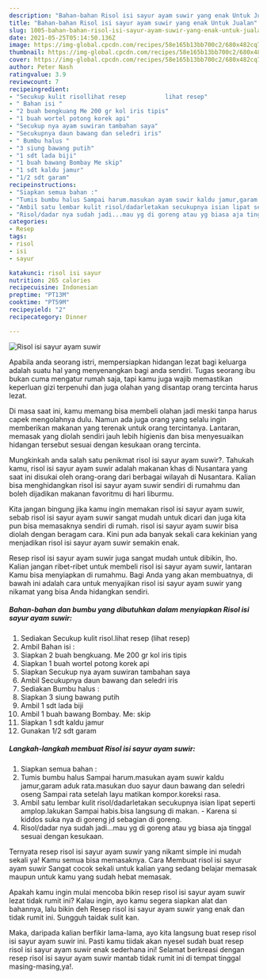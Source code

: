 ```yaml
---
description: "Bahan-bahan Risol isi sayur ayam suwir yang enak Untuk Jualan"
title: "Bahan-bahan Risol isi sayur ayam suwir yang enak Untuk Jualan"
slug: 1005-bahan-bahan-risol-isi-sayur-ayam-suwir-yang-enak-untuk-jualan
date: 2021-05-25T05:14:50.136Z
image: https://img-global.cpcdn.com/recipes/58e165b13bb700c2/680x482cq70/risol-isi-sayur-ayam-suwir-foto-resep-utama.jpg
thumbnail: https://img-global.cpcdn.com/recipes/58e165b13bb700c2/680x482cq70/risol-isi-sayur-ayam-suwir-foto-resep-utama.jpg
cover: https://img-global.cpcdn.com/recipes/58e165b13bb700c2/680x482cq70/risol-isi-sayur-ayam-suwir-foto-resep-utama.jpg
author: Peter Nash
ratingvalue: 3.9
reviewcount: 7
recipeingredient:
- "Secukup kulit risollihat resep           lihat resep"
- " Bahan isi "
- "2 buah bengkuang Me 200 gr kol iris tipis"
- "1 buah wortel potong korek api"
- "Secukup nya ayam suwiran tambahan saya"
- "Secukupnya daun bawang dan seledri iris"
- " Bumbu halus "
- "3 siung bawang putih"
- "1 sdt lada biji"
- "1 buah bawang Bombay Me skip"
- "1 sdt kaldu jamur"
- "1/2 sdt garam"
recipeinstructions:
- "Siapkan semua bahan :"
- "Tumis bumbu halus Sampai harum.masukan ayam suwir kaldu jamur,garam aduk rata.masukan duo sayur daun bawang dan seledri oseng Sampai rata setelah layu matikan kompor.koreksi rasa."
- "Ambil satu lembar kulit risol/dadarletakan secukupnya isian lipat seperti amplop.lakukan Sampai habis.bisa langsung di makan. Karena si kiddos suka nya di goreng jd sebagian di goreng."
- "Risol/dadar nya sudah jadi...mau yg di goreng atau yg biasa aja tinggal sesuai dengan kesukaan."
categories:
- Resep
tags:
- risol
- isi
- sayur

katakunci: risol isi sayur 
nutrition: 265 calories
recipecuisine: Indonesian
preptime: "PT13M"
cooktime: "PT59M"
recipeyield: "2"
recipecategory: Dinner

---
```



![Risol isi sayur ayam suwir](https://img-global.cpcdn.com/recipes/58e165b13bb700c2/680x482cq70/risol-isi-sayur-ayam-suwir-foto-resep-utama.jpg)

Apabila anda seorang istri, mempersiapkan hidangan lezat bagi keluarga adalah suatu hal yang menyenangkan bagi anda sendiri. Tugas seorang ibu bukan cuma mengatur rumah saja, tapi kamu juga wajib memastikan keperluan gizi terpenuhi dan juga olahan yang disantap orang tercinta harus lezat.

Di masa  saat ini, kamu memang bisa membeli olahan jadi meski tanpa harus capek mengolahnya dulu. Namun ada juga orang yang selalu ingin memberikan makanan yang terenak untuk orang tercintanya. Lantaran, memasak yang diolah sendiri jauh lebih higienis dan bisa menyesuaikan hidangan tersebut sesuai dengan kesukaan orang tercinta. 



Mungkinkah anda salah satu penikmat risol isi sayur ayam suwir?. Tahukah kamu, risol isi sayur ayam suwir adalah makanan khas di Nusantara yang saat ini disukai oleh orang-orang dari berbagai wilayah di Nusantara. Kalian bisa menghidangkan risol isi sayur ayam suwir sendiri di rumahmu dan boleh dijadikan makanan favoritmu di hari liburmu.

Kita jangan bingung jika kamu ingin memakan risol isi sayur ayam suwir, sebab risol isi sayur ayam suwir sangat mudah untuk dicari dan juga kita pun bisa memasaknya sendiri di rumah. risol isi sayur ayam suwir bisa diolah dengan beragam cara. Kini pun ada banyak sekali cara kekinian yang menjadikan risol isi sayur ayam suwir semakin enak.

Resep risol isi sayur ayam suwir juga sangat mudah untuk dibikin, lho. Kalian jangan ribet-ribet untuk membeli risol isi sayur ayam suwir, lantaran Kamu bisa menyiapkan di rumahmu. Bagi Anda yang akan membuatnya, di bawah ini adalah cara untuk menyajikan risol isi sayur ayam suwir yang nikamat yang bisa Anda hidangkan sendiri.

<!--inarticleads1-->

##### Bahan-bahan dan bumbu yang dibutuhkan dalam menyiapkan Risol isi sayur ayam suwir:

1. Sediakan Secukup kulit risol.lihat resep           (lihat resep)
1. Ambil  Bahan isi :
1. Siapkan 2 buah bengkuang. Me 200 gr kol iris tipis
1. Siapkan 1 buah wortel potong korek api
1. Siapkan Secukup nya ayam suwiran tambahan saya
1. Ambil Secukupnya daun bawang dan seledri iris
1. Sediakan  Bumbu halus :
1. Siapkan 3 siung bawang putih
1. Ambil 1 sdt lada biji
1. Ambil 1 buah bawang Bombay. Me: skip
1. Siapkan 1 sdt kaldu jamur
1. Gunakan 1/2 sdt garam




<!--inarticleads2-->

##### Langkah-langkah membuat Risol isi sayur ayam suwir:

1. Siapkan semua bahan :
1. Tumis bumbu halus Sampai harum.masukan ayam suwir kaldu jamur,garam aduk rata.masukan duo sayur daun bawang dan seledri oseng Sampai rata setelah layu matikan kompor.koreksi rasa.
1. Ambil satu lembar kulit risol/dadarletakan secukupnya isian lipat seperti amplop.lakukan Sampai habis.bisa langsung di makan. - Karena si kiddos suka nya di goreng jd sebagian di goreng.
1. Risol/dadar nya sudah jadi...mau yg di goreng atau yg biasa aja tinggal sesuai dengan kesukaan.




Ternyata resep risol isi sayur ayam suwir yang nikamt simple ini mudah sekali ya! Kamu semua bisa memasaknya. Cara Membuat risol isi sayur ayam suwir Sangat cocok sekali untuk kalian yang sedang belajar memasak maupun untuk kamu yang sudah hebat memasak.

Apakah kamu ingin mulai mencoba bikin resep risol isi sayur ayam suwir lezat tidak rumit ini? Kalau ingin, ayo kamu segera siapkan alat dan bahannya, lalu bikin deh Resep risol isi sayur ayam suwir yang enak dan tidak rumit ini. Sungguh taidak sulit kan. 

Maka, daripada kalian berfikir lama-lama, ayo kita langsung buat resep risol isi sayur ayam suwir ini. Pasti kamu tiidak akan nyesel sudah buat resep risol isi sayur ayam suwir enak sederhana ini! Selamat berkreasi dengan resep risol isi sayur ayam suwir mantab tidak rumit ini di tempat tinggal masing-masing,ya!.

